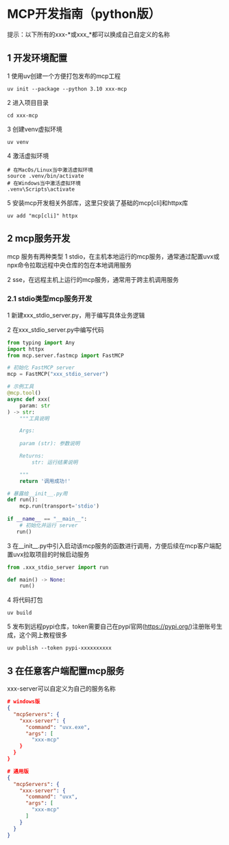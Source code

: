 # MCP开发指南（python版）

提示：以下所有的xxx-\*或xxx_\*都可以换成自己自定义的名称

## 1 开发环境配置

1 使用uv创建一个方便打包发布的mcp工程

```
uv init --package --python 3.10 xxx-mcp
```

2 进入项目目录

```
cd xxx-mcp
```

3 创建venv虚拟环境

```
uv venv
```

4 激活虚拟环境

```
# 在MacOs/Linux当中激活虚拟环境
source .venv/bin/activate
# 在Windows当中激活虚拟环境
.venv\Scripts\activate
```

5 安装mcp开发相关外部库，这里只安装了基础的mcp[cli]和httpx库

```
uv add "mcp[cli]" httpx
```

## 2 mcp服务开发

mcp 服务有两种类型
1 stdio，在主机本地运行的mcp服务，通常通过配置uvx或npx命令拉取远程中央仓库的包在本地调用服务

2 sse，在远程主机上运行的mcp服务，通常用于跨主机调用服务

### 2.1 stdio类型mcp服务开发

1 新建xxx_stdio_server.py，用于编写具体业务逻辑

2 在xxx_stdio_server.py中编写代码

```python
from typing import Any
import httpx
from mcp.server.fastmcp import FastMCP

# 初始化 FastMCP server
mcp = FastMCP("xxx_stdio_server")

# 示例工具
@mcp.tool()
async def xxx(
    param: str
) -> str:
    """工具说明

    Args:
    
    param (str): 参数说明

    Returns:
        str: 运行结果说明

    """
    return '调用成功!'

# 暴露给__init__.py用
def run():
    mcp.run(transport='stdio')
    
if __name__ == "__main__":
    # 初始化并运行 server
   run()
```

3 在\_\_init\_\_.py中引入启动该mcp服务的函数进行调用，方便后续在mcp客户端配置uvx拉取项目的时候启动服务

```python
from .xxx_stdio_server import run

def main() -> None:
    run()
```

4 将代码打包

```
uv build
```

5 发布到远程pypi仓库，token需要自己在pypi官网(https://pypi.org/)注册账号生成，这个网上教程很多

```
uv publish --token pypi-xxxxxxxxxx
```

## 3 在任意客户端配置mcp服务

xxx-server可以自定义为自己的服务名称

```json
# windows版
{
  "mcpServers": {
    "xxx-server": {
      "command": "uvx.exe",
      "args": [
        "xxx-mcp"
    }
  }
}

# 通用版
{
  "mcpServers": {
    "xxx-server": {
      "command": "uvx",
      "args": [
        "xxx-mcp"
      ]
    }
  }
}
```
